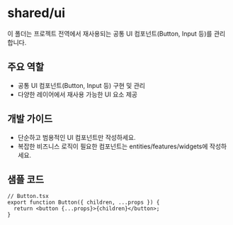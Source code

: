 # shared/ui

이 폴더는 프로젝트 전역에서 재사용되는 공통 UI 컴포넌트(Button, Input 등)를 관리합니다.

## 주요 역할

- 공통 UI 컴포넌트(Button, Input 등) 구현 및 관리
- 다양한 레이어에서 재사용 가능한 UI 요소 제공

## 개발 가이드

- 단순하고 범용적인 UI 컴포넌트만 작성하세요.
- 복잡한 비즈니스 로직이 필요한 컴포넌트는 entities/features/widgets에 작성하세요.

## 샘플 코드

```tsx
// Button.tsx
export function Button({ children, ...props }) {
  return <button {...props}>{children}</button>;
}
```
